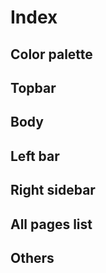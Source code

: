 # Index  

## Color palette  
## Topbar  
## Body  
## Left bar  
## Right sidebar
## All pages list  
## Others
